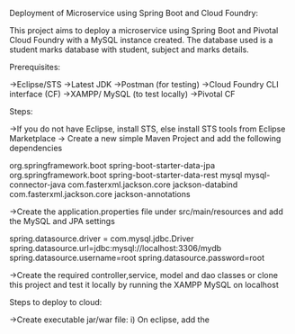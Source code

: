 
Deployment of Microservice using Spring Boot and Cloud Foundry:

This project aims to deploy a microservice using Spring Boot and Pivotal Cloud Foundry with a MySQL instance created. The database used is a student marks database with student, subject and marks details.

Prerequisites:

->Eclipse/STS
->Latest JDK
->Postman (for testing)
->Cloud Foundry CLI interface (CF)
->XAMPP/ MySQL (to test locally)
->Pivotal CF 

Steps:

->If you do not have Eclipse, install STS, else install STS tools from Eclipse Marketplace
-> Create a new simple Maven Project and add the following dependencies

  <dependency>
			<groupId>org.springframework.boot</groupId>
			<artifactId>spring-boot-starter-data-jpa</artifactId>
		</dependency>
		<dependency>
			<groupId>org.springframework.boot</groupId>
			<artifactId>spring-boot-starter-data-rest</artifactId>
		</dependency>
		<dependency>
			<groupId>mysql</groupId>
			<artifactId>mysql-connector-java</artifactId>
		</dependency>
		<dependency>
			<groupId>com.fasterxml.jackson.core</groupId>
			<artifactId>jackson-databind</artifactId>
			</dependency>
		<dependency>
			<groupId>com.fasterxml.jackson.core</groupId>
			<artifactId>jackson-annotations</artifactId>
			</dependency>

->Create the application.properties file under src/main/resources and add the MySQL and JPA settings

spring.datasource.driver = com.mysql.jdbc.Driver
spring.datasource.url=jdbc:mysql://localhost:3306/mydb
spring.datasource.username=root
spring.datasource.password=root

->Create the required controller,service, model and dao classes or clone this project and test it locally by running the XAMPP MySQL on localhost

Steps to deploy to cloud:

->Create executable jar/war file:
    i) On eclipse, add the <packaging> 



